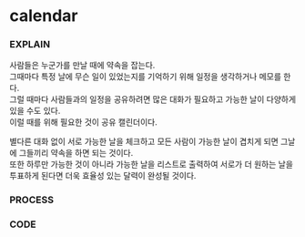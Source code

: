 # calendar

### EXPLAIN
사람들은 누군가를 만날 때에 약속을 잡는다. <br>
그때마다 특정 날에 무슨 일이 있었는지를 기억하기 위해 일정을 생각하거나 메모를 한다.<br>
그럴 때마다 사람들과의 일정을 공유하려면 많은 대화가 필요하고 가능한 날이 다양하게 있을 수도 있다.<br>
이럴 때를 위해 필요한 것이 공유 캘린더이다.

별다른 대화 없이 서로 가능한 날을 체크하고 모든 사람이 가능한 날이 겹치게 되면 그날에 그들끼리 약속을 하면 되는 것이다.<br>
또한 하루만 가능한 것이 아니라 가능한 날을 리스트로 출력하여 서로가 더 원하는 날을 투표하게 된다면 더욱 효율성 있는 달력이 완성될 것이다.

### PROCESS



### CODE

